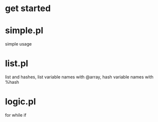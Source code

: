 get started
===

# simple.pl
simple usage

# list.pl
list and hashes, list variable names with @array, hash variable names with %hash

# logic.pl
for while if


